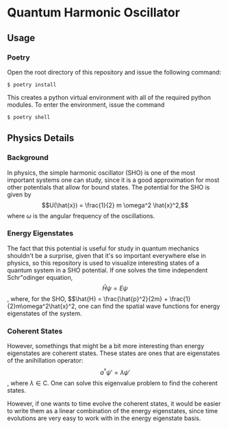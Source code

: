 # Quantum Harmonic Oscillator

## Usage
### Poetry

Open the root directory of this repository and issue the following command:
```
$ poetry install
```
This creates a python virtual environment with all of the required python modules.
To enter the environment, issue the command
```
$ poetry shell
```

## Physics Details

### Background

In physics, the simple harmonic oscillator (SHO) is one of the most important systems one can study, since it is a good approximation for most other potentials that allow for bound states.
The potential for the SHO is given by
$$U(\hat{x}) = \frac{1}{2} m \omega^2 \hat{x}^2,$$
where $\omega$ is the angular frequency of the oscillations.

### Energy Eigenstates

The fact that this potential is useful for study in quantum mechanics shouldn't be a surprise, given that it's so important everywhere else in physics, so this repository is used to visualize interesting states of a quantum system in a SHO potential.
If one solves the time independent Schr\"odinger equation,
$$\hat{H}\psi = E\psi$$,
where, for the SHO,
$$\hat{H} = \frac{\hat{p}^2}{2m} + \frac{1}{2}m\omega^2\hat{x}^2, one can find the spatial wave functions for energy eigenstates of the system.

### Coherent States

However, somethings that might be a bit more interesting than energy eigenstates are coherent states.
These states are ones that are eigenstates of the anihillation operator:
$$a^\dagger \psi' = \lambda \psi'$$,
where $\lambda \in \mathrm{C}$.
One can solve this eigenvalue problem to find the coherent states.

However, if one wants to time evolve the coherent states, it would be easier to write them as a linear combination of the energy eigenstates, since time evolutions are very easy to work with in the energy eigenstate basis.

